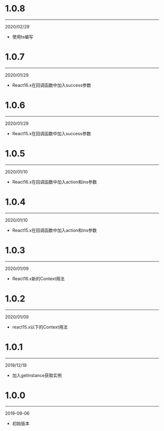 # 1.0.8

***

2020/02/29

* 使用ts编写

# 1.0.7

***

2020/01/29

* React16.x在回调函数中加入success参数

# 1.0.6

***

2020/01/29

* React15.x在回调函数中加入success参数

# 1.0.5

***

2020/01/10

* React16.x在回调函数中加入action和ins参数

# 1.0.4

***

2020/01/10

* React15.x在回调函数中加入action和ins参数

# 1.0.3

***

2020/01/09

* React16.x新的Context用法

# 1.0.2

***

2020/01/09

* react15.x以下的Context用法

# 1.0.1

***

2019/12/19

* 加入getInstance获取实例

# 1.0.0

***

2019-09-06

* 初始版本
